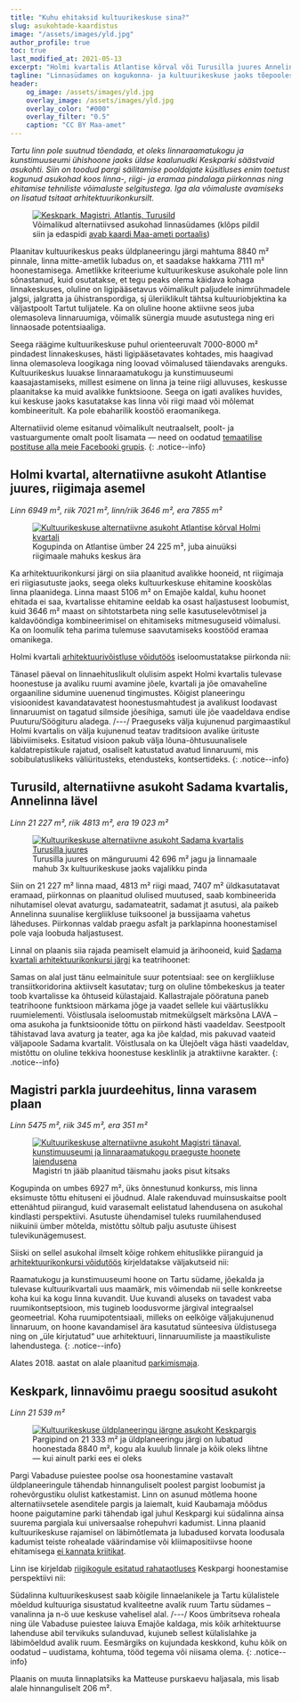 ```yaml
---
title: "Kuhu ehitaksid kultuuri­keskuse sina?"
slug: asukohtade-kaardistus
image: "/assets/images/yld.jpg"
author_profile: true
toc: true
last_modified_at: 2021-05-13
excerpt: "Holmi kvartalis Atlantise kõrval või Turusilla juures Annelinna lävel oleks keskusel kindlasti rohkem perspektiivi kui Keskpargis."
tagline: "Linnasüdames on kogukonna- ja kultuurikeskuse jaoks tõepoolest paremaid asukohti kui Keskpark."
header:
    og_image: /assets/images/yld.jpg
    overlay_image: /assets/images/yld.jpg
    overlay_color: "#000"
    overlay_filter: "0.5"
    caption: "CC BY Maa-amet"
---
```


_Tartu linn pole suutnud tõendada, et oleks linnaraamatukogu ja kunstimuuseumi ühishoone jaoks üldse kaalunudki Keskparki säästvaid asukohti. Siin on toodud pargi säilitamise pooldajate küsitluses enim toetust kogunud asukohad koos linna-, riigi- ja eramaa pindalaga piirkonnas ning ehitamise tehniliste võimaluste selgitustega. Iga ala võimaluste avamiseks on lisatud tsitaat arhitektuurikonkursilt._

<figure>
<a href="https://xgis.maaamet.ee/xgis2/page/link/izpqzRTV"><img src="/assets/images/yld.jpg" alt="Keskpark, Magistri, Atlantis, Turusild"></a>
<figcaption>Võimalikud alternatiivsed asukohad linnasüdames (klõps pildil siin ja edaspidi <a href="https://xgis.maaamet.ee/xgis2/page/link/izpqzRTV">avab kaardi Maa-ameti portaalis</a>)</figcaption>
</figure>

Plaanitav kultuurikeskus peaks üldplaneeringu järgi mahtuma 8840 m² pinnale, linna mitte-ametlik lubadus on, et saadakse hakkama 7111 m² hoonestamisega. Ametlikke kriteeriume kultuurikeskuse asukohale pole linn sõnastanud, kuid osutatakse, et tegu peaks olema käidava kohaga linnakeskuses, oluline on ligipääsetavus võimalikult paljudele inimrühmadele jalgsi, jalgratta ja ühistranspordiga, sj üleriiklikult tähtsa kultuuriobjektina ka väljastpoolt Tartut tulijatele. Ka on oluline hoone aktiivne seos juba olemasoleva linnaruumiga, võimalik sünergia muude asutustega ning eri linnaosade potentsiaaliga.

Seega räägime kultuurikeskuse puhul orienteeruvalt 7000-8000 m² pindadest linnakeskuses, hästi ligipääsetavates kohtades, mis haagivad linna olemasoleva loogikaga ning loovad võimalused täiendavaks arenguks. Kultuurikeskus luuakse linnaraamatukogu ja kunstimuuseumi kaasajastamiseks, millest esimene on linna ja teine riigi alluvuses, keskusse plaanitakse ka muid avalikke funktsioone. Seega on igati avalikes huvides, kui keskuse jaoks kasutatakse kas linna või riigi maad või mõlemat kombineeritult. Ka pole ebaharilik koostöö eraomanikega.

Alternatiivid oleme esitanud võimalikult neutraalselt, poolt- ja vastuargumente omalt poolt lisamata — need on oodatud [temaatilise postituse alla meie Facebooki grupis](https://www.facebook.com/groups/516548656373063/permalink/520783609282901/).
{: .notice--info}

## Holmi kvartal, alternatiivne asukoht Atlantise juures, riigimaja asemel

_Linn 6949 m², riik 7021 m², linn/riik 3646 m², era 7855 m²_

<figure>
<a href="https://xgis.maaamet.ee/xgis2/page/link/k4G8zoag"><img src="/assets/images/atlantis.jpg" alt="Kultuurikeskuse alternatiivne asukoht Atlantise kõrval Holmi kvartali"></a>
<figcaption>Kogupinda on Atlantise ümber 24 225 m², juba ainuüksi riigimaale mahuks keskus ära</figcaption>
</figure>

Ka arhitektuurikonkursi järgi on siia plaanitud avalikke hooneid, nt riigimaja eri riigiasutuste jaoks, seega oleks kultuurkeskuse ehitamine kooskõlas linna plaanidega. Linna maast 5106 m² on Emajõe kaldal, kuhu hoonet ehitada ei saa, kvartalisse ehitamine eeldab ka osast haljastusest loobumist, kuid 3646 m² maast on sihtotstarbeta ning selle kasutuselevõtmisel ja kaldavööndiga kombineerimisel on ehitamiseks mitmesuguseid võimalusi. Ka on loomulik teha parima tulemuse saavutamiseks koostööd eramaa omanikega.

Holmi kvartali [arhitektuurivõistluse võidutöös](https://tartu.ee/et/holmi-arhitektuurivoistlus) iseloomustatakse piirkonda nii:

Tänasel päeval on linnaehituslikult olulisim aspekt Holmi kvartalis tulevase hoonestuse ja avaliku ruumi avamine jõele, kvartali ja jõe omavaheline orgaaniline sidumine uuenenud tingimustes. Kõigist planeeringu visioonidest kavandatavatest hoonestusmahtudest ja avalikust loodavast linnaruumist on tagatud silmside jõesihiga, samuti üle jõe vaadeldava endise Puuturu/Söögituru aladega. /---/ Praeguseks välja kujunenud pargimaastikul Holmi kvartalis on välja kujunenud teatav traditsioon avalike ürituste läbiviimiseks. Esitatud visioon pakub välja lõuna-õhtusuunalisele kaldatrepistikule rajatud, osaliselt katustatud avatud linnaruumi, mis sobibulatuslikeks väliüritusteks, etendusteks, kontsertideks.
{: .notice--info}

## Turusild, alternatiivne asukoht Sadama kvartalis, Annelinna lävel

_Linn 21 227 m², riik 4813 m², era 19 023 m²_

<figure>
<a href="https://xgis.maaamet.ee/xgis2/page/link/aniwsVjC"><img src="/assets/images/turusild.jpg" alt="Kultuurikeskuse alternatiivne asukoht Sadama kvartalis Turusilla juures"></a>
<figcaption>Turusilla juures on mänguruumi 42 696 m² jagu ja linnamaale mahub 3x kultuurikeskuse jaoks vajalikku pinda</figcaption>
</figure>

Siin on 21 227 m² linna maad, 4813 m² riigi maad, 7407 m² üldkasutatavat eramaad, piirkonnas on plaanitud olulised muutused, saab kombineerida nihutamisel olevat avaturgu, sadamateatrit, sadamat jt asutusi, ala paikeb Annelinna suunalise kergliikluse tuiksoonel ja bussijaama vahetus läheduses. Piirkonnas valdab praegu asfalt ja parklapinna hoonestamisel pole vaja loobuda haljastusest.

Linnal on plaanis siia rajada peamiselt elamuid ja ärihooneid, kuid [Sadama kvartali arhitektuurikonkursi järgi](https://www.tartu.ee/et/sadama-kvartali-planeeringuvoistlus) ka teatrihoonet:

Samas on alal just tänu eelmainitule suur potentsiaal: see on kergliikluse transiitkoridorina aktiivselt kasutatav; turg on oluline tõmbekeskus ja teater toob kvartalisse ka õhtuseid külastajaid. Kallastrajale pööratuna paneb teatrihoone funktsioon märkama jõge ja vaadet sellele kui väärtuslikku ruumielementi. Võistlusala iseloomustab mitmekülgselt märksõna LAVA – oma asukoha ja funktsioonide tõttu on piirkond hästi vaadeldav. Seestpoolt tähistavad lava avaturg ja teater, aga ka jõe kaldad, mis pakuvad vaateid väljapoole Sadama kvartalit. Võistlusala on ka Ülejõelt väga hästi vaadeldav, mistõttu on oluline tekkiva hoonestuse kesklinlik ja atraktiivne karakter.
{: .notice--info}

## Magistri parkla juurdeehitus, linna varasem plaan

_Linn 5475 m², riik 345 m², era 351 m²_

<figure>
<a href="https://xgis.maaamet.ee/xgis2/page/link/pO8PEijw"><img src="/assets/images/magistri.jpg" alt="Kultuurikeskuse alternatiivne asukoht Magistri tänaval, kunstimuuseumi ja linnaraamatukogu praeguste hoonete laiendusena"></a>
<figcaption>Magistri tn jääb plaanitud täismahu jaoks pisut kitsaks</figcaption>
</figure>

Kogupinda on umbes 6927 m², üks õnnestunud konkurss, mis linna eksimuste tõttu ehituseni ei jõudnud. Alale rakenduvad muinsuskaitse poolt ettenähtud piirangud, kuid varasemalt eelistatud lahendusena on asukohal kindlasti perspektiivi. Asutuste ühendamisel tuleks ruumilahendused niikuinii ümber mõtelda, mistõttu sõltub palju asutuste ühisest tulevikunägemusest.

Siiski on sellel asukohal ilmselt kõige rohkem ehituslikke piiranguid ja [arhitektuurikonkursi võidutöös](http://www.arhliit.ee/arhitektuurivoistlused/tartu-raamatukogu-ja-kunstimuuseumi-konkurssunstim/) kirjeldatakse väljakutseid nii:

Raamatukogu ja kunstimuuseumi hoone on Tartu südame, jõekalda ja tulevase kultuurikvartali uus maamärk, mis võimendab nii selle konkreetse koha kui ka kogu linna kuvandit. Uue kuvandi aluseks on tavadest vaba ruumikontseptsioon, mis tugineb loodusvorme järgival integraalsel geomeetrial. Koha ruumipotentsiaali, milleks on eelkõige väljakujunenud linnaruum, on hoone kavandamisel ära kasutatud sünteesiva üldistusega ning on „üle kirjutatud“ uue arhitektuuri, linnaruumiliste ja maastikuliste lahendustega.
{: .notice--info}

Alates 2018. aastat on alale plaanitud [parkimismaja](https://www.tartu.ee/et/vabaduse-pst-6-parkimismaja).

## Keskpark, linnavõimu praegu soositud asukoht

_Linn 21 539 m²_

<figure>
<a href="https://xgis.maaamet.ee/xgis2/page/link/geoM9-u0"><img src="/assets/images/keskpark.jpg" alt="Kultuurikeskuse üldplaneeringu järgne asukoht Keskpargis"></a>
<figcaption>Pargipind on 21 333 m² ja üldplaneeringu järgi on lubatud hoonestada 8840 m², kogu ala kuulub linnale ja kõik oleks lihtne — kui ainult parki ees ei oleks</figcaption>
</figure>

Pargi Vabaduse puiestee poolse osa hoonestamine vastavalt üldplaneeringule tähendab hinnanguliselt poolest pargist loobumist ja rohevõrgustiku olulist katkestamist. Linn on asunud mõtlema hoone alternatiivsetele asenditele pargis ja laiemalt, kuid Kaubamaja mõõdus hoone paigutamine parki tähendab igal juhul Keskpargi kui südalinna ainsa suurema pargiala kui universaalse rohepuhvri kadumist. Linna plaanid kultuurikeskuse rajamisel on läbimõtlemata ja lubadused korvata loodusala kadumist teiste rohealade väärindamise või kliimapositiivse hoone ehitamisega [ei kannata kriitikat](/faq/).

Linn ise kirjeldab [riigikogule esitatud rahataotluses](https://www.tartu.ee/et/sudalinna-kultuurikeskus) Keskpargi hoonestamise perspektiivi nii:

Südalinna kultuurikeskusest saab kõigile linnaelanikele ja Tartu külalistele mõeldud kultuuriga sisustatud kvaliteetne avalik ruum Tartu südames – vanalinna ja n-ö uue keskuse vahelisel alal. /---/ Koos ümbritseva roheala ning üle Vabaduse puiestee laiuva Emajõe kaldaga, mis kõik arhitektuurse lahenduse abil tervikuks sulanduvad, kujuneb sellest külalislahke ja läbimõeldud avalik ruum. Eesmärgiks on kujundada keskkond, kuhu kõik on oodatud – uudistama, kohtuma, tööd tegema või niisama olema.
{: .notice--info}

Plaanis on muuta linnaplatsiks ka Matteuse purskaevu haljasala, mis lisab alale hinnanguliselt 206 m².